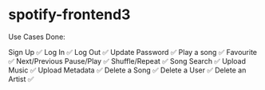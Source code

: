 # spotify-frontend3
Use Cases Done:

Sign Up ✅
Log In ✅
Log Out ✅
Update Password ✅
Play a song ✅
Favourite ✅
Next/Previous
Pause/Play ✅
Shuffle/Repeat ✅
Song Search ✅
Upload Music ✅
Upload Metadata ✅
Delete a Song ✅
Delete a User ✅
Delete an Artist ✅
